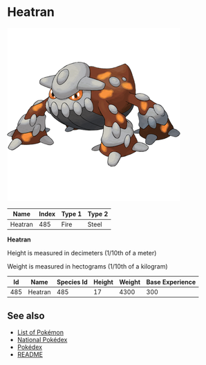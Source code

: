 # Heatran


![Heatran](images/485.png)

| **Name** | **Index** | **Type 1** | **Type 2** |
|----|----|----|----|
| Heatran | 485 | Fire | Steel  |

**Heatran** 


Height is measured in decimeters (1/10th of a meter)

Weight is measured in hectograms (1/10th of a kilogram)

| **Id** | **Name** | **Species Id** | **Height** | **Weight** | **Base Experience** |
|--------|----------|----------------|------------|------------|---------------------|
| 485 | Heatran | 485 | 17 | 4300 | 300 |


## See also

- [List of Pokémon](../pokemon.md)
- [National Pokédex](../national_pokedex.md)
- [Pokédex](../pokedex.md)
- [README](../README.md)
